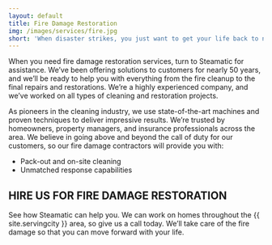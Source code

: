 ```yaml
---
layout: default
title: Fire Damage Restoration
img: /images/services/fire.jpg
short: 'When disaster strikes, you just want to get your life back to normal.'
---
```



When you need fire damage restoration services, turn to Steamatic for assistance. We’ve been offering solutions to customers for nearly 50 years, and we’ll be ready to help you with everything from the fire cleanup to the final repairs and restorations. We’re a highly experienced company, and we’ve worked on all types of cleaning and restoration projects.

As pioneers in the cleaning industry, we use state-of-the-art machines and proven techniques to deliver impressive results. We’re trusted by homeowners, property managers, and insurance professionals across the area. We believe in going above and beyond the call of duty for our customers, so our fire damage contractors will provide you with:

* Pack-out and on-site cleaning
* Unmatched response capabilities

## HIRE US FOR FIRE DAMAGE RESTORATION

See how Steamatic can help you. We can work on homes throughout the {{ site.servingcity }} area, so give us a call today. We’ll take care of the fire damage so that you can move forward with your life.
